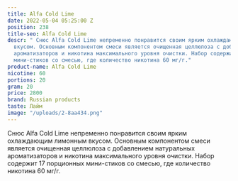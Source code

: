 ```yaml
---
title: Alfa Cold Lime
date: 2022-05-04 05:25:00 Z
position: 238
title-seo: Alfa Cold Lime
descr: " Снюс Alfa Cold Lime непременно понравится своим ярким охлаждающим лимонным
  вкусом. Основным компонентом смеси является очищенная целлюлоза с добавлением натуральных
  ароматизаторов и никотина максимального уровня очистки. Набор содержит 17 порционных
  мини-стиков со смесью, где количество никотина 60 мг/г."
product-name: Alfa Cold Lime
nicotine: 60
portions: 20
gram: 20
price: 2800
brand: Russian products
taste: Лайм
image: "/uploads/2-8aa434.png"
---
```


 Снюс Alfa Cold Lime непременно понравится своим ярким охлаждающим лимонным вкусом. Основным компонентом смеси является очищенная целлюлоза с добавлением натуральных ароматизаторов и никотина максимального уровня очистки. Набор содержит 17 порционных мини-стиков со смесью, где количество никотина 60 мг/г.